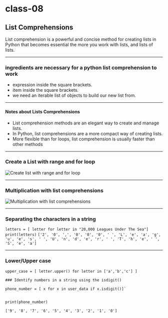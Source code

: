 # class-08

## List Comprehensions

List comprehension is a powerful and concise method for creating lists in Python that becomes essential the more you work with lists, and lists of lists.

---

### ingredients are necessary for a python list comprehension to work

* expression inside the square brackets.
* item inside the square brackets.
* we need an iterable list of objects to build our new list from.

---

#### Notes about Lists Comprehensions

* List comprehension methods are an elegant way to create and manage lists.
* In Python, list comprehensions are a more compact way of creating lists.
* More flexible than for loops, list comprehension is usually faster than other methods

---

### Create a List with range and for loop

![Create list with range and for loop ](https://blog.finxter.com/wp-content/uploads/2020/06/graphic.jpg)

---

### Multiplication with list comprehensions

![Multiplication with list comprehensions](https://4.bp.blogspot.com/-uRPZqKbIGwQ/XRtgWhC6qqI/AAAAAAAAH0w/--oGnwKsnpo00GwQgH2gV3RPwHwK8uONgCLcBGAs/s1600/comprehension.PNG)

---

### Separating the characters in a string

`letters = [ letter for letter in "20,000 Leagues Under The Sea"]`
`print(letters)`
`['2', '0', ',', '0', '0', '0', ' ', 'L', 'e', 'a', 'g', 'u', 'e', 's', ' ', 'U', 'n', 'd', 'e', 'r', ' ', 'T', 'h', 'e', ' ', 'S', 'e', 'a']`

---

### Lower/Upper case

```lower_case = [ letter.lower() for letter in ['A','B','C'] ]
upper_case = [ letter.upper() for letter in ['a','b','c'] ]

### Identify numbers in a string using the isdigit()

phone_number = [ x for x in user_data if x.isdigit()]`


print(phone_number)

['9', '8', '7', '6', '5', '4', '3', '2', '1', '0']
```
